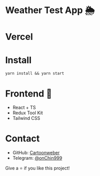 # Weather Test App 🌦️

# Vercel

# Install

`yarn install && yarn start`

# Frontend 🎨

- React + TS
- Redux Tool Kit
- Tailwind CSS

# Contact

- GitHub: [Cartoonweber](https://github.com/cartoonweber)
- Telegram: [@onChin999](https://github.com/onChin999)

Give a ⭐️ if you like this project!
